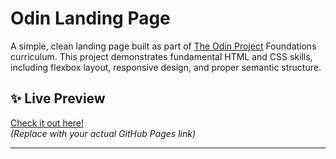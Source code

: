# Odin Landing Page

A simple, clean landing page built as part of [The Odin Project](https://www.theodinproject.com/) Foundations curriculum. This project demonstrates fundamental HTML and CSS skills, including flexbox layout, responsive design, and proper semantic structure.

## ✨ Live Preview

[Check it out here!](https://github.com/Tjust032/odin-landing-page.git)  
*(Replace with your actual GitHub Pages link)*

---